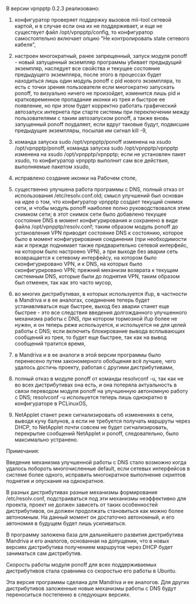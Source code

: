 В версии vpnpptp 0.2.3 реализовано:

1) конфигуратор проверяет поддержку вызовов mii-tool сетевой картой, и в случае если она их не поддерживает, и еще не существует файл /opt/vpnpptp/config, то конфигуратор самостоятельно включает опцию "Не контролировать state сетевого кабеля",

2) настроен многократный, ранее запрещенный, запуск модуля ponoff - новый запущенный экземпляр программы убивает предыдущий экземпляр, наследует все свойства и текущее состояние предыдущего экземпляра, после этого в процессах будет находиться лишь один модуль ponoff с pid нового экземпляра, то есть с точки зрения пользователя если многократно запускать ponoff, то визуально ничего не произойдет, изменится лишь pid и кратковременное пропадание иконки из трея и быстрое ее появление, но при этом будет корректно работать графический автозапуск интернета при старте системы при переключении между пользователями с таким автозапуском ponoff, а также вновь запущенный ponoff поудаляет, если вдруг таковые будут, подвисшие предыдущие экземпляры, посылая им сигнал kill -9,

3) команда запуска sudo /opt/vpnpptp/ponoff изменена на xsudo /opt/vpnpptp/ponoff, команда запуска sudo /opt/vpnpptp/vpnpptp изменена на xsudo /opt/vpnpptp/vpnpptp; если не установлен пакет xsudo, то конфигуратор vpnpptp выполнит сам все действия, выполняемые пакетом xsudo,

4) исправлено создание иконки на Рабочем столе,

5) существенно улучшена работа программы с DNS, полный отказ от использования /etc/resolv.conf.old; смысл улучшений был основан на идее о том, что конфигуратор vpnpptp создает текущий снимок сети, и чтобы модуль ponoff наиболее полно руководствовался этим снимком сети; в этот снимок сети было добавлено текущее состояние DNS в момент конфигурирования и сохранено в виде файла /opt/vpnpptp/resolv.conf; таким образом модуль ponoff до установления VPN приводит состояние DNS к состоянию, которое было в момент конфигурирования соединения (при необходимости как и прежде поднимает также предварительно сетевой интерфейс, на котором было настроено VPN), а при выходе без аварии сеть возвращается к сетевому интерфейсу, на котором было сконфигурировано VPN, и к DNS, на которых было сконфигурировано VPN; прежний механизм возврата к текущим системным DNS, которые были до поднятия VPN, таким образом был отменен, так как это часто мусор,

6) во многих дистрибутивах, в которых используется ifup, в частности в Mandriva и в ее аналогах, соединение теперь будет устанавливаться еще быстрее, выход без аварии станет еще быстрее - это все следствия введения долгожданного улучшенного механизма работы с DNS, при котором тормозной ifup более не нужен, и он теперь реже используется, и испольуется не для целей работы с DNS; если включить блокирование вывода всплывающих сообщений из трея, то будет еще быстрее, так как на вывод сообщений тратится время,

7) в Mandriva и в ее аналоги в этой версии программы было перенесено путем закономерного обобщения всё лучшее, чего удалось достичь проекту, работая с другими дистрибутивами,

8) полный отказ в модуле ponoff от команды resolvconf -u, так как не во всех дистрибутивах она есть, и она потеряла актуальность в связи переводом модуля ponoff на улучшенную автономную работу с DNS; resolvconf -u испольуется теперь лишь однократно в конфигураторе в PCLinuxOS,

9) NetApplet станет реже сигнализировать об изменениях в сети, выводя кучу балунов, а если не требуется получать маршруты через DHCP, то NetApplet почти совсем не будет сигнализировать, перекрытие сообщений NetApplet и ponoff, следовательно, было максимально устранено.

Примечания:

Введение механизма улучшенной работы с DNS стало возможно когда удалось побороть многочисленные default, если сетевых интерфейсов в системе более одного, исправить многократное выполнение скриптов поднятия и опускания на однократное.

В разных дистрибутивах разные механизмы формирования /etc/resolv.conf, подстраиваться под эти механизмы неэффективно для проекта, проект не должен зависеть от таких особенностей дистрибутивов, он должен продолжать становиться как можно более автономным. На данный момент он достаточно автономный, и его автономия в будущем будет лишь усиливаться.

В программу заложена база для дальнейшего развития дистрибутива Mandriva и его аналогов, основанная на допущении, что в новых версиях дистрибутива получением маршрутов через DHCP будет заниматься сам дистрибутив.

Скорость работы модуля ponoff для всех поддерживаемых дистрибутивов стала сравнима со скоростью его работы в Ubuntu.

Эта версия программы сделана для Mandriva и ее аналогов. Для других дистрибутивов заложенные новые механизмы работы с DNS будут переноситься постепенно в следующих версиях.